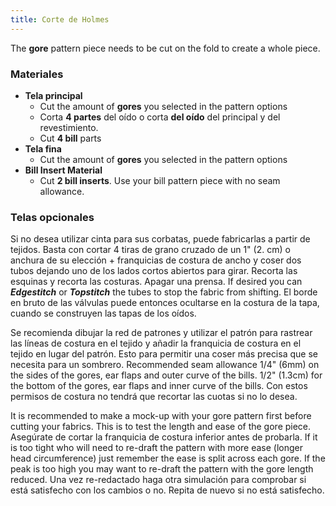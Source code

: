 ```yaml
---
title: Corte de Holmes
---
```


The **gore** pattern piece needs to be cut on the fold to create a whole piece.

### Materiales

- **Tela principal**
  - Cut the amount of **gores** you selected in the pattern options
  - Corta **4 partes** del oído o corta **del oído** del principal y del revestimiento.
  - Cut **4 bill** parts
- **Tela fina**
  - Cut the amount of **gores** you selected in the pattern options
- **Bill Insert Material**
  - Cut **2 bill inserts**. Use your bill pattern piece with no seam allowance.

### Telas opcionales

Si no desea utilizar cinta para sus corbatas, puede fabricarlas a partir de tejidos. Basta con cortar 4 tiras de grano cruzado de un 1" (2. cm) o anchura de su elección + franquicias de costura de ancho y coser dos tubos dejando uno de los lados cortos abiertos para girar. Recorta las esquinas y recorta las costuras. Apagar una prensa. If desired you can _**Edgestitch**_ or _**Topstitch**_ the tubes to stop the fabric from shifting. El borde en bruto de las válvulas puede entonces ocultarse en la costura de la tapa, cuando se construyen las tapas de los oídos.

<Note>

Se recomienda dibujar la red de patrones y utilizar el patrón para rastrear las líneas de costura en el tejido y añadir la franquicia de costura en el tejido en lugar del patrón. Esto para permitir una coser más precisa que se necesita para un sombrero. Recommended seam allowance 1/4" (6mm) on the sides of the gores, ear flaps and outer curve of the bills. 1/2" (1.3cm) for the bottom of the gores, ear flaps and inner curve of the bills. Con estos permisos de costura no tendrá que recortar las cuotas si no lo desea.

</Note>
<Warning>

It is recommended to make a mock-up with your gore pattern first before cutting your fabrics. This is to test the length and ease of the gore piece. Asegúrate de cortar la franquicia de costura inferior antes de probarla. If it is too tight who will need to re-draft the pattern with more ease (longer head circumference) just remember the ease is split across each gore. If the peak is too high you may want to re-draft the pattern with the gore length reduced. Una vez re-redactado haga otra simulación para comprobar si está satisfecho con los cambios o no. Repita de nuevo si no está satisfecho.

</Warning>
